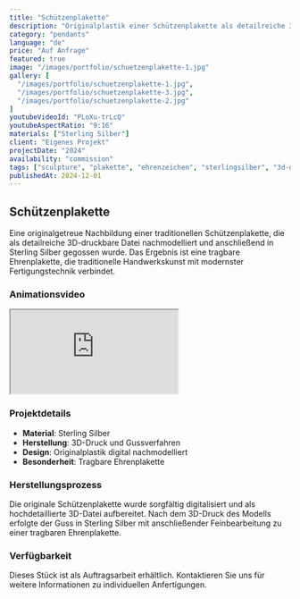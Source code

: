 ```yaml
---
title: "Schützenplakette"
description: "Originalplastik einer Schützenplakette als detailreiche 3D-druckbare Datei nachmodelliert, dann in Sterlingsilber gegossen und als tragbare Ehrenplakette fertiggestellt."
category: "pendants"
language: "de"
price: "Auf Anfrage"
featured: true
image: "/images/portfolio/schuetzenplakette-1.jpg"
gallery: [
  "/images/portfolio/schuetzenplakette-1.jpg",
  "/images/portfolio/schuetzenplakette-3.jpg",
  "/images/portfolio/schuetzenplakette-2.jpg"
]
youtubeVideoId: "PLoXu-trLcQ"
youtubeAspectRatio: "9:16"
materials: ["Sterling Silber"]
client: "Eigenes Projekt"
projectDate: "2024"
availability: "commission"
tags: ["sculpture", "plakette", "ehrenzeichen", "sterlingsilber", "3d-druck"]
publishedAt: 2024-12-01
---
```


## Schützenplakette

Eine originalgetreue Nachbildung einer traditionellen Schützenplakette, die als detailreiche 3D-druckbare Datei nachmodelliert und anschließend in Sterling Silber gegossen wurde. Das Ergebnis ist eine tragbare Ehrenplakette, die traditionelle Handwerkskunst mit modernster Fertigungstechnik verbindet.

### Animationsvideo

<div class="mb-8 flex justify-center">
  <iframe 
    class="w-full max-w-sm aspect-[9/16] rounded-lg shadow-lg border-0" 
    src="https://www.youtube.com/embed/PLoXu-trLcQ" 
    title="Schützenplakette Animation" 
    loading="lazy" 
    allow="web-share" 
    referrerpolicy="strict-origin-when-cross-origin" 
    allowfullscreen>
  </iframe>
</div>

### Projektdetails

- **Material**: Sterling Silber
- **Herstellung**: 3D-Druck und Gussverfahren
- **Design**: Originalplastik digital nachmodelliert
- **Besonderheit**: Tragbare Ehrenplakette

### Herstellungsprozess

Die originale Schützenplakette wurde sorgfältig digitalisiert und als hochdetaillierte 3D-Datei aufbereitet. Nach dem 3D-Druck des Modells erfolgte der Guss in Sterling Silber mit anschließender Feinbearbeitung zu einer tragbaren Ehrenplakette.

### Verfügbarkeit

Dieses Stück ist als Auftragsarbeit erhältlich. Kontaktieren Sie uns für weitere Informationen zu individuellen Anfertigungen.

